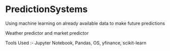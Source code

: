 # PredictionSystems
Using machine learning on already available data to make future predictions

Weather predictor and market predictor

Tools Used :- 
Jupyter Notebook,
Pandas,
OS,
yfinance,
scikit-learn
